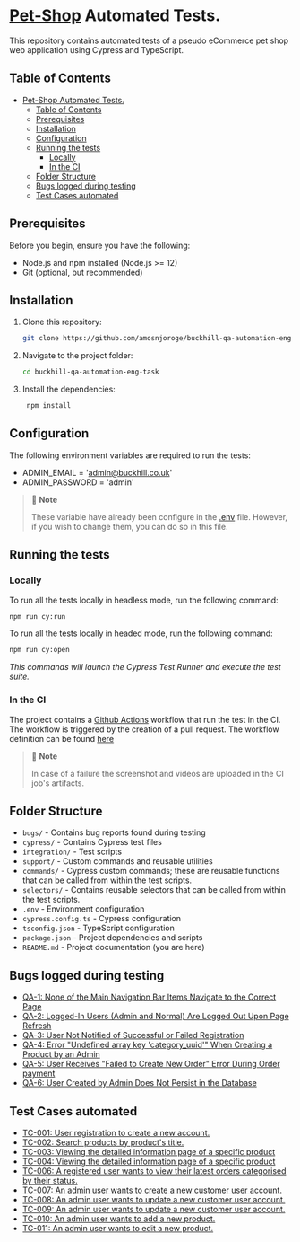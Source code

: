# [Pet-Shop](https://pet-shop.buckhill.com.hr/) Automated Tests.

This repository contains automated tests of a pseudo eCommerce pet shop web application using Cypress and TypeScript.

## Table of Contents

- [Pet-Shop Automated Tests.](#pet-shop-automated-tests)
  - [Table of Contents](#table-of-contents)
  - [Prerequisites](#prerequisites)
  - [Installation](#installation)
  - [Configuration](#configuration)
  - [Running the tests](#running-the-tests)
    - [Locally](#locally)
    - [In the CI](#in-the-ci)
  - [Folder Structure](#folder-structure)
  - [Bugs logged during testing](#bugs-logged-during-testing)
  - [Test Cases automated](#test-cases-automated)

## Prerequisites

Before you begin, ensure you have the following:

- Node.js and npm installed (Node.js >= 12)
- Git (optional, but recommended)

## Installation

1. Clone this repository:

   ```bash
   git clone https://github.com/amosnjoroge/buckhill-qa-automation-eng-task.git
   ```

2. Navigate to the project folder:

   ```bash
   cd buckhill-qa-automation-eng-task
   ```

3. Install the dependencies:

   ```bash
    npm install
   ```

## Configuration

The following environment variables are required to run the tests:

- ADMIN_EMAIL = 'admin@buckhill.co.uk'
- ADMIN_PASSWORD = 'admin'

> 💬 **Note**
>
> These variable have already been configure in the [.env](.env) file. However, if you wish to change them, you can do so in this file.

## Running the tests

### Locally

To run all the tests locally in headless mode, run the following command:

```bash
npm run cy:run
```

To run all the tests locally in headed mode, run the following command:

```bash
npm run cy:open
```

_This commands will launch the Cypress Test Runner and execute the test suite._

### In the CI

The project contains a [Github Actions](https://github.com/features/actions) workflow that run the test in the CI. The workflow is triggered by the creation of a pull request. The workflow definition can be found [here](.github/workflows/e2e-tests.yml)

> 💬 **Note**
>
> In case of a failure the screenshot and videos are uploaded in the CI job's artifacts.

## Folder Structure

- `bugs/` - Contains bug reports found during testing
- `cypress/` - Contains Cypress test files
- `integration/` - Test scripts
- `support/` - Custom commands and reusable utilities
- `commands/` - Cypress custom commands; these are reusable functions that can be called from within the test scripts.
- `selectors/` - Contains reusable selectors that can be called from within the test scripts.
- `.env` - Environment configuration
- `cypress.config.ts` - Cypress configuration
- `tsconfig.json` - TypeScript configuration
- `package.json` - Project dependencies and scripts
- `README.md` - Project documentation (you are here)

## Bugs logged during testing

- [QA-1: None of the Main Navigation Bar Items Navigate to the Correct Page](bugs/qa-1.md)
- [QA-2: Logged-In Users (Admin and Normal) Are Logged Out Upon Page Refresh](bugs/qa-2.md)
- [QA-3: User Not Notified of Successful or Failed Registration](bugs/qa-3.md)
- [QA-4: Error "Undefined array key 'category_uuid'" When Creating a Product by an Admin](bugs/qa-4.md)
- [QA-5: User Receives "Failed to Create New Order" Error During Order payment](bugs/qa-5.md)
- [QA-6: User Created by Admin Does Not Persist in the Database](bugs/qa-6.md)

## Test Cases automated

- [TC-001: User registration to create a new account.](https://github.com/amosnjoroge/buckhill-qa-automation-eng-task/issues/3)
- [TC-002: Search products by product's title.](https://github.com/amosnjoroge/buckhill-qa-automation-eng-task/issues/9)
- [TC-003: Viewing the detailed information page of a specific product](https://github.com/amosnjoroge/buckhill-qa-automation-eng-task/issues/10)
- [TC-004: Viewing the detailed information page of a specific product](https://github.com/amosnjoroge/buckhill-qa-automation-eng-task/issues/12)
- [TC-006: A registered user wants to view their latest orders categorised by their status.](https://github.com/amosnjoroge/buckhill-qa-automation-eng-task/issues/17)
- [TC-007: An admin user wants to create a new customer user account.](https://github.com/amosnjoroge/buckhill-qa-automation-eng-task/issues/19)
- [TC-008: An admin user wants to update a new customer user account.](https://github.com/amosnjoroge/buckhill-qa-automation-eng-task/issues/20)
- [TC-009: An admin user wants to update a new customer user account.](https://github.com/amosnjoroge/buckhill-qa-automation-eng-task/issues/21)
- [TC-010: An admin user wants to add a new product.](https://github.com/amosnjoroge/buckhill-qa-automation-eng-task/issues/25)
- [TC-011: An admin user wants to edit a new product.](https://github.com/amosnjoroge/buckhill-qa-automation-eng-task/issues/26)
